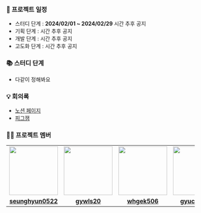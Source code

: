 ### 📅 프로젝트 일정
- 스터디 단계 : **2024/02/01 ~ 2024/02/29** 시간 추후 공지
- 기획 단계 : 시간 추후 공지
- 개발 단계 : 시간 추후 공지
- 고도화 단계 : 시간 추후 공지

### 📚 스터디 단계
-  다같이 정해봐요


### 💡 회의록
- [노션 페이지](https://ambiguous-shovel-ba6.notion.site/6d3c06e009154fcc935634f417b6e5a4?v=ce7488788b7b4eb9817e30ce9e4d105c&pvs=4)
- [피그잼](https://www.figma.com/file/T6AHO5HZjEnIbiCXHNzwde/Untitled?type=whiteboard&t=MqpyDFNSVTYCqFTH-0)


### 🧑🏻 프로젝트 멤버

<table>
 <tr>
    <td align="center"><a href="https://github.com/seunghyun0522"><img src="https://avatars.githubusercontent.com/seunghyun0522" width="130px;""></a></td>
    <td align="center"><a href="https://github.com/gywls20"><img src="https://avatars.githubusercontent.com/gywls20" width="130px;""></a></td>
    <td align="center"><a href="https://github.com/whgek506"><img src="https://avatars.githubusercontent.com/whgek506" width="130px;""></a></td>
    <td align="center"><a href="https://github.com/gyuchanlee"><img src="https://avatars.githubusercontent.com/gyuchanlee" width="130px;""></a></td>
    <td align="center"><a href="https://github.com/Tofubeen"><img src="https://avatars.githubusercontent.com/Tofubeen" width="130px;""></a></td>
    <td align="center"><a href="https://github.com/jgkwon3"><img src="https://avatars.githubusercontent.com/jgkwon3" width="130px;""></a></td>
  </tr>
  <tr>
    <td align="center"><a href="https://github.com/seunghyun0522"><b>seunghyun0522</b></a></td>
    <td align="center"><a href="https://github.com/gywls20"><b>gywls20</b></a></td>
    <td align="center"><a href="https://github.com/whgek506"><b>whgek506</b></a></td>
    <td align="center"><a href="https://github.com/gyuchanlee"><b>gyuchanlee</b></a></td>
    <td align="center"><a href="https://github.com/Tofubeen"><b>Tofubeen</b></a></td>
    <td align="center"><a href="https://github.com/jgkwon3"><b>jgkwon3</b></a></td>

  </tr>
  <!--
  <tr> 
    <td align="center"><img src="https://img.shields.io/badge/Java-007396.svg?&style=for-the-badge&logo=Java&logoColor=white"></td>
    <td align="center"><img src="https://img.shields.io/badge/Java-007396?style=for-the-badge&logo=java&logoColor=white"><br/><img src="https://img.shields.io/badge/c++-%2300599C.svg?style=for-the-badge&logo=c%2B%2B&logoColor=white"></td>
    <td align="center"><img src="https://img.shields.io/badge/Java-007396?style=for-the-badge&logo=java&logoColor=white"><br/><img src="https://img.shields.io/badge/c++-%2300599C.svg?style=for-the-badge&logo=c%2B%2B&logoColor=white"></td>
    <td align="center"><img src="https://img.shields.io/badge/Java-007396?style=for-the-badge&logo=java&logoColor=white"><br/><img src="https://img.shields.io/badge/c++-%2300599C.svg?style=for-the-badge&logo=c%2B%2B&logoColor=white"></td>
    <td align="center"><img src="https://img.shields.io/badge/Java-007396?style=for-the-badge&logo=java&logoColor=white"><br/><img src="https://img.shields.io/badge/c++-%2300599C.svg?style=for-the-badge&logo=c%2B%2B&logoColor=white"></td>
    <td align="center"><img src="https://img.shields.io/badge/Java-007396?style=for-the-badge&logo=java&logoColor=white"><br/><img src="https://img.shields.io/badge/c++-%2300599C.svg?style=for-the-badge&logo=c%2B%2B&logoColor=white"></td>
  </tr> -->
</table>
<br/>
